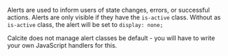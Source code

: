 Alerts are used to inform users of state changes, errors, or successful actions. Alerts are only visible if they have the `is-active` class. Without as `is-active` class, the alert will be set to `display: none;`

Calcite does not manage alert classes be default - you will have to write your own JavaScript handlers for this.
